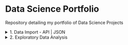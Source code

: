 # Data Science Portfolio
Repository detailing my portfolio of Data Science Projects

<details>
<summary>1. Data Import - API | JSON</summary>

</details>

<details>
<summary>2. Exploratory Data Analysis</summary>

<blockquote>
<details>
	<summary>Exploratory Data Analysis - Supermarket Dataset</summary>
<blockquote>

### [2.1 EDA on Supermarket Dataset](https://github.com/ankurdhamija83/Data-Science-Projects/tree/main/EDA/Supermarket)
The goal of this project is to do `Exploratory Data Analysis` on a Supermarket Dataset. The notebook contains following sections.

**a. Initial Data Exploration**
- Load the dataset
- Basic overview
- Check the shape of the dataset
- Display the list of columns
- Check for data types
- Set index
- Get summary statistics

``` bash
#Key commands used
pd.read_csv()
df.head()
df.shape
df.columns()
df.dtypes
df.set_index()
df.info()
df.describe()
```
---

**b. Univariate Analysis**
- Distribution of a numerical variable
- Histogram of multiple numerical variables
- Countplot

``` bash
#Key commands used
sns.distplot()
plt.axvline()
plt.legend()
df.hist()
sns.countplot()
```
---

**c. Bivariate Analysis**
- Scatterplot to understand relationship between numeric variables
- Regression plot
- Box plot
- Line plot

``` bash
#Key commands used
sns.scatterplot()
sns.regplot()
sns.boxplot()
sns.lineplot()
```
---

**d. Dealing with Duplicate rows and missing values**
- Check and remove Duplicate rows
- Impute missing values

``` bash
#Key commands used
df.isnull()
df.isnull().sum()
df.fillna()
```
---

**e. Correlation analysis**
- Check for correlation amongst numeric variables

``` bash
#Key commands used
np.corrcoef()
df.corr()
sns.heatmap()
np.round()
```
---
</details>

<details>
	<summary>Exploratory Data Analysis on Movies Dataset</summary>
<blockquote>


### [2.2 EDA on Movies Dataset](https://github.com/ankurdhamija83/Data-Science-Portfolio/tree/main/EDA/Movies)

The goal of this project is to do `Exploratory Data Analysis` on a Movies Dataset. The dataset contains a list of `44,691` movies and a total of `22` columns.

Columns contain information related to movie name, genre, actors, directors, franchise, revenue, budget and other related information.

We do an `Exploratory Data Analysis` using `Pandas` to help `answer following queries`


**a. Find the best and worst movies with**
- Highest revenue
- Lowest revenue
- Highest Profit (Revenue - Budget)
- Lowest Profit (Revenue - Budget)
- Highest Return on Investment (=Revenue / Budget) (only movies with Budget >= 10)
- Lowest Return on Investment (=Revenue / Budget) (only movies with Budget >= 10)
- Highest number of Votes
- Highest Rating (only movies with 10 or more Ratings)
- Lowest Rating (only movies with 10 or more Ratings)
- Highest Popularity


**b. Filter the dataset with following `complex queries`**
- Science Fiction Action Movie with Bruce Willis (sorted from high to low Rating)
- Movies with Uma Thurman and directed by Quentin Tarantino (sorted from short to long runtime)
- Most Successful Pixar Studio Movies between 2010 and 2015 (sorted from high to low Revenue)
- Action or Thriller Movie with original language English and minimum Rating of 7.5 (most recent movies first)

**c. Analyze the Dataset and find out whether Franchises (Movies that belong to a collection) are more successful than stand-alone movies**
- Mean revenue
- Median Return on Investment
- Mean budget raised
- Mean popularity
- Mean rating

**d. Find out most successful franchisees**
- Total number of movies
- Total & mean budget
- Total & mean revenue
- Mean rating

**e. Find out most successful directors**
- Total number of movies
- Total revenue
- Mean rating
</details>


</details>


